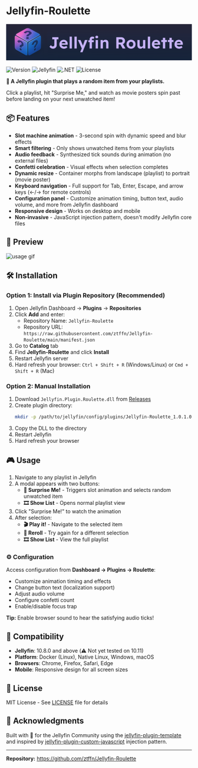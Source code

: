 # Jellyfin-Roulette
 ![plugin banner](https://github.com/ztffn/Jellyfin-Roulette/blob/main/screenshots/playlistRouletteIconHeader.png) 
 
![Version](https://img.shields.io/badge/version-1.0.1-blue)
![Jellyfin](https://img.shields.io/badge/jellyfin-10.8%2B-purple)
![.NET](https://img.shields.io/badge/.NET-8.0-512BD4)
![License](https://img.shields.io/badge/license-MIT-green)

**🎰 A Jellyfin plugin that plays a random item from your playlists.**

Click a playlist, hit "Surprise Me," and watch as movie posters spin past before landing on your next unwatched item!


## 📦 Features

- **Slot machine animation** - 3-second spin with dynamic speed and blur effects
- **Smart filtering** - Only shows unwatched items from your playlists
- **Audio feedback** - Synthesized tick sounds during animation (no external files)
- **Confetti celebration** - Visual effects when selection completes
- **Dynamic resize** - Container morphs from landscape (playlist) to portrait (movie poster)
- **Keyboard navigation** - Full support for Tab, Enter, Escape, and arrow keys (←/→ for remote controls)
- **Configuration panel** - Customize animation timing, button text, audio volume, and more from Jellyfin dashboard
- **Responsive design** - Works on desktop and mobile
- **Non-invasive** - JavaScript injection pattern, doesn't modify Jellyfin core files

## 🎥 Preview
 ![usage gif](https://github.com/ztffn/Jellyfin-Roulette/blob/main/screenshots/playlistRouletteDemo.gif) 
 
## 🛠️ Installation

### Option 1: Install via Plugin Repository (Recommended)

1. Open Jellyfin Dashboard → **Plugins** → **Repositories**
2. Click **Add** and enter:
   - Repository Name: `Jellyfin-Roulette`
   - Repository URL: `https://raw.githubusercontent.com/ztffn/Jellyfin-Roulette/main/manifest.json`
3. Go to **Catalog** tab
4. Find **Jellyfin-Roulette** and click **Install**
5. Restart Jellyfin server
6. Hard refresh your browser: `Ctrl + Shift + R` (Windows/Linux) or `Cmd + Shift + R` (Mac)

### Option 2: Manual Installation

1. Download `Jellyfin.Plugin.Roulette.dll` from [Releases](https://github.com/ztffn/Jellyfin-Roulette/releases)
2. Create plugin directory:
   ```bash
   mkdir -p /path/to/jellyfin/config/plugins/Jellyfin-Roulette_1.0.1.0/
   ```
3. Copy the DLL to the directory
4. Restart Jellyfin
5. Hard refresh your browser

## 🎮 Usage

1. Navigate to any playlist in Jellyfin
2. A modal appears with two buttons:
   - **🍿 Surprise Me!** - Triggers slot animation and selects random unwatched item
   - **🎞️ Show List** - Opens normal playlist view
3. Click "Surprise Me!" to watch the animation
4. After selection:
   - **🎬 Play it!** - Navigate to the selected item
   - **🎲 Reroll** - Try again for a different selection
   - **🎞️ Show List** - View the full playlist

### ⚙️ Configuration

Access configuration from **Dashboard → Plugins → Roulette**:
- Customize animation timing and effects
- Change button text (localization support)
- Adjust audio volume
- Configure confetti count
- Enable/disable focus trap

**Tip:** Enable browser sound to hear the satisfying audio ticks!

## 🔄 Compatibility

- **Jellyfin**: 10.8.0 and above (⚠️ Not yet tested on 10.11)
- **Platform**: Docker (Linux), Native Linux, Windows, macOS
- **Browsers**: Chrome, Firefox, Safari, Edge
- **Mobile**: Responsive design for all screen sizes

## 📄 License

MIT License - See [LICENSE](LICENSE) file for details

## 🙏 Acknowledgments

Built with 🎲 for the Jellyfin Community using the [jellyfin-plugin-template](https://github.com/jellyfin/jellyfin-plugin-template) and inspired by [jellyfin-plugin-custom-javascript](https://github.com/johnpc/jellyfin-plugin-custom-javascript) injection pattern.

---

**Repository:** https://github.com/ztffn/Jellyfin-Roulette
